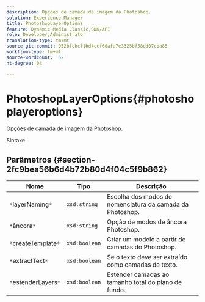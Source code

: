 ```yaml
---
description: Opções de camada de imagem da Photoshop.
solution: Experience Manager
title: PhotoshopLayerOptions
feature: Dynamic Media Classic,SDK/API
role: Developer,Administrator
translation-type: tm+mt
source-git-commit: 052bfcbcf1bd4ccf60afa7e3325bf58dd07cba85
workflow-type: tm+mt
source-wordcount: '62'
ht-degree: 0%

---
```



# PhotoshopLayerOptions{#photoshoplayeroptions}

Opções de camada de imagem da Photoshop.

Sintaxe

## Parâmetros {#section-2fc9bea56b6d4b72b80d4f04c5f9b862}

| Nome | Tipo | Descrição |
|---|---|---|
| `*`layerNaming`*` | `xsd:string` | Escolha dos modos de nomenclatura da camada da Photoshop. |
| `*`âncora`*` | `xsd:string` | Opção de modos de âncora Photoshop. |
| `*`createTemplate`*` | `xsd:boolean` | Criar um modelo a partir de camadas do Photoshop. |
| `*`extractText`*` | `xsd:boolean` | Se o texto deve ser extraído como camadas de texto. |
| `*`estenderLayers`*` | `xsd:boolean` | Estender camadas ao tamanho total do plano de fundo. |

